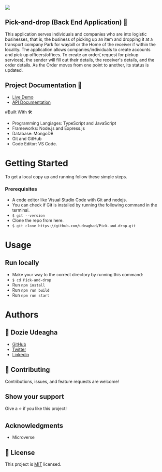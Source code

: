 [![](https://img.shields.io/badge/Microverse-Dozie%20Udeagha-blueviolet)](https://github.com/udeaghad)
## Pick-and-drop (Back End Application) 🏩
This application serves individuals and companies who are into logistic businesses, that is, the business of picking up an item and dropping it at a transport company Park for waybill or the Home of the receiver if within the locality. The application allows companies/individuals to create accounts and pick up officers/offices. To create an order( request for pickup services), the sender will fill out their details, the receiver's details, and the order details. As the Order moves from one point to another, its status is updated.

## Project Documentation 📄
 - [ Live Demo]()
 - [API Documentation]()

#Built With 🛠️
- Programming Langiages: TypeScript and JavaScript
- Frameworks: Node.js and Express.js
- Database: MongoDB
- Git and GitHub
- Code Editor: VS Code.

# Getting Started
To get a local copy up and running follow these simple steps.

### Prerequisites
- A code editor like Visual Studio Code with Git and nodejs.
- You can check if Git is installed by running the following command in the terminal.
- `$ git --version`
- Clone the repo from here.
- `$ git clone https://github.com/udeaghad/Pick-and-drop.git`

# Usage
## Run locally
- Make your way to the correct directory by running this command:
- `$ cd Pick-and-drop `
- Run `npm install`
- Run `npm run build`
- Run `npm run start`



# Authors

## 👤 Dozie Udeagha
- [GitHub](https://github.com/udeaghad)
- [Twitter](https://twitter.com/theodoz)
- [Linkedin](https://www.linkedin.com/in/)

## 🤝 Contributing
Contributions, issues, and feature requests are welcome!

## Show your support
Give a ⭐️ if you like this project!


## Acknowledgments
- Microverse
## 📝 License
This project is [MIT](./LICENSE) licensed.


